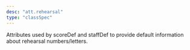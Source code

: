 ```yaml
---
desc: "att.rehearsal"
type: "classSpec"
---
```


Attributes used by scoreDef and staffDef to provide default information about rehearsal
numbers/letters.